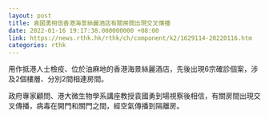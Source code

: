```yaml
---
layout: post
title: 袁國勇相信香港海景絲麗酒店有關房間出現交叉傳播
date: 2022-01-16 19:17:38.000000000 +08:00
link: https://news.rthk.hk/rthk/ch/component/k2/1629114-20220116.htm
categories: rthk
---
```


用作抵港人士檢疫、位於油麻地的香港海景絲麗酒店，先後出現6宗確診個案，涉及2個樓層、分別2間相連房間。

政府專家顧問、港大微生物學系講座教授袁國勇到場視察後相信，有關房間出現交叉傳播，病毒在開門和關門之間，經空氣傳播到隔離房。

